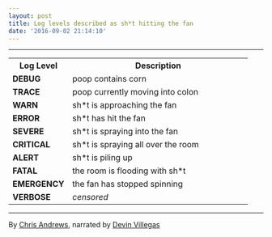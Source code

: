 ```yaml
---
layout: post
title: Log levels described as sh*t hitting the fan
date: '2016-09-02 21:14:10'
---
```



---
<table style="width:100%">
  <tr style="padding-bottom: 1em;">
    <th width="25%"><b>Log Level</b></th>
    <th>Description</th>
  </tr>
  <tr>
  </tr>
  <tr>
    <td><b>DEBUG</b></td>
    <td>poop contains corn</td>
  </tr>
  <tr>
  </tr>
  <tr>
    <td><b>TRACE</b></td>
    <td>poop currently moving into colon</td>
  </tr>
  <tr>
  </tr>
  <tr>
    <td><b>WARN</b></td>
    <td>sh*t is approaching the fan</td>
  </tr>
  <tr>
  </tr>
  <tr>
    <td><b>ERROR</b></td>
    <td>sh*t has hit the fan</td>
  </tr>
  <tr>
  </tr>
  <tr>
    <td><b>SEVERE</b></td>
    <td>sh*t is spraying into the fan</td>
  </tr>
  <tr>
  </tr>
  <tr>
    <td><b>CRITICAL</b></td>
    <td>sh*t is spraying all over the room</td>
  </tr>
  <tr>
  </tr>
  <tr>
    <td><b>ALERT</b></td>
    <td>sh*t is piling up</td>
  </tr>
  <tr>
  </tr>
  <tr>
    <td><b>FATAL</b></td>
    <td>the room is flooding with sh*t</td>
  </tr>
  <tr>
  </tr>
  <tr>
    <td><b>EMERGENCY</b></td>
    <td>the fan has stopped spinning</td>
  </tr>
  <tr>
  </tr>
  <tr>
    <td><b>VERBOSE</b></td>
    <td><i>censored</i></td>
  </tr>
</table>

---

By [Chris Andrews](https://twitter.com/ChrisTAndrews), narrated by [Devin Villegas](https://twitter.com/enrual)
